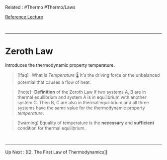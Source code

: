 Related : #Thermo #Thermo/Laws 

[Reference Lecture](file:///E:%5CAcademics%5CSEM%203%5CME1823-Fundamentals%20of%20Engineering%20Thermodynamics%20and%20Applications%5CLecture%20Video%5CLec%2004%20-%20Laws%20of%20Thermodynamics%20-%20Episode%201.mp4)

<br>

****
# Zeroth Law
Introduces the thermodynamic property temperature.

>[!faq]- What is *Temperature* 🌡️
> It's the driving force or the unbalanced potential that causes a flow of heat.

>[!note]- **Definition** of the Zeroth Law
>If two systems A, B are in thermal equilibrium and system A is in equilibrium with another system C. Then B, C are also in thermal equilibrium and all three systems have the same value for the thermodynamic property *temperature*.

>[!warning] Equality of temperature is the **necessary** and **sufficient** condition for thermal equilibrium.

<br>

****
Up Next : [[2. The First Law of Thermodynamics]]
